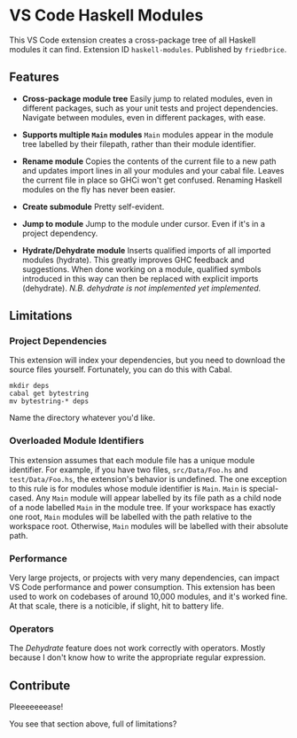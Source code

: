 # VS Code Haskell Modules

This VS Code extension creates a cross-package tree of all Haskell modules it
can find. Extension ID `haskell-modules`. Published by `friedbrice`.

## Features

* __Cross-package module tree__ Easily jump to related modules, even in
  different packages, such as your unit tests and project dependencies.
  Navigate between modules, even in different packages, with ease.

* __Supports multiple `Main` modules__ `Main` modules appear in the module tree
  labelled by their filepath, rather than their module identifier.

* __Rename module__ Copies the contents of the current file to a new path and
  updates import lines in all your modules and your cabal file. Leaves the
  current file in place so GHCi won't get confused. Renaming Haskell modules on
  the fly has never been easier.

* __Create submodule__ Pretty self-evident.

* __Jump to module__ Jump to the module under cursor. Even if it's in a
  project dependency.

* __Hydrate/Dehydrate module__ Inserts qualified imports of all imported
  modules (hydrate). This greatly improves GHC feedback and suggestions.
  When done working on a module, qualified symbols introduced in this way can
  then be replaced with explicit imports (dehydrate). _N.B. dehydrate is not
  implemented yet implemented._

## Limitations

### Project Dependencies

This extension will index your dependencies, but you need to download the source
files yourself. Fortunately, you can do this with Cabal.

```
mkdir deps
cabal get bytestring
mv bytestring-* deps
```

Name the directory whatever you'd like.

### Overloaded Module Identifiers

This extension assumes that each module file has a unique module identifier.
For example, if you have two files, `src/Data/Foo.hs` and `test/Data/Foo.hs`,
the extension's behavior is undefined. The one exception to this rule is for
modules whose module identifier is `Main`. `Main` is special-cased. Any `Main`
module will appear labelled by its file path as a child node of a node labelled
`Main` in the module tree. If your workspace has exactly one root, `Main`
modules will be labelled with the path relative to the workspace root.
Otherwise, `Main` modules will be labelled with their absolute path.

### Performance

Very large projects, or projects with very many dependencies, can impact VS Code
performance and power consumption. This extension has been used to work on
codebases of around 10,000 modules, and it's worked fine. At that scale, there
is a noticible, if slight, hit to battery life.

### Operators

The _Dehydrate_ feature does not work correctly with operators. Mostly because I
don't know how to write the appropriate regular expression.

## Contribute

Pleeeeeeease!

You see that section above, full of limitations?
